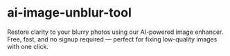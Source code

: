 # ai-image-unblur-tool
Restore clarity to your blurry photos using our AI-powered image enhancer. Free, fast, and no signup required — perfect for fixing low-quality images with one click.
